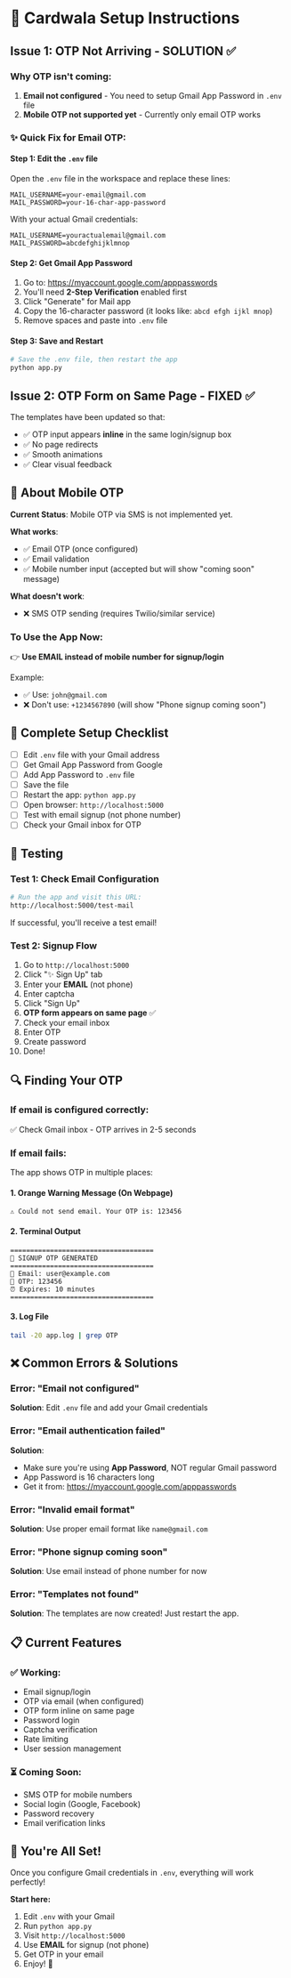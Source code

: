 # 📧 Cardwala Setup Instructions

## Issue 1: OTP Not Arriving - SOLUTION ✅

### Why OTP isn't coming:
1. **Email not configured** - You need to setup Gmail App Password in `.env` file
2. **Mobile OTP not supported yet** - Currently only email OTP works

### ✨ Quick Fix for Email OTP:

#### Step 1: Edit the `.env` file
Open the `.env` file in the workspace and replace these lines:
```env
MAIL_USERNAME=your-email@gmail.com
MAIL_PASSWORD=your-16-char-app-password
```

With your actual Gmail credentials:
```env
MAIL_USERNAME=youractualemail@gmail.com
MAIL_PASSWORD=abcdefghijklmnop
```

#### Step 2: Get Gmail App Password
1. Go to: https://myaccount.google.com/apppasswords
2. You'll need **2-Step Verification** enabled first
3. Click "Generate" for Mail app
4. Copy the 16-character password (it looks like: `abcd efgh ijkl mnop`)
5. Remove spaces and paste into `.env` file

#### Step 3: Save and Restart
```bash
# Save the .env file, then restart the app
python app.py
```

## Issue 2: OTP Form on Same Page - FIXED ✅

The templates have been updated so that:
- ✅ OTP input appears **inline** in the same login/signup box
- ✅ No page redirects
- ✅ Smooth animations
- ✅ Clear visual feedback

## 📱 About Mobile OTP

**Current Status**: Mobile OTP via SMS is not implemented yet.

**What works**: 
- ✅ Email OTP (once configured)
- ✅ Email validation
- ✅ Mobile number input (accepted but will show "coming soon" message)

**What doesn't work**:
- ❌ SMS OTP sending (requires Twilio/similar service)

### To Use the App Now:
👉 **Use EMAIL instead of mobile number for signup/login**

Example:
- ✅ Use: `john@gmail.com`
- ❌ Don't use: `+1234567890` (will show "Phone signup coming soon")

## 🎯 Complete Setup Checklist

- [ ] Edit `.env` file with your Gmail address
- [ ] Get Gmail App Password from Google
- [ ] Add App Password to `.env` file
- [ ] Save the file
- [ ] Restart the app: `python app.py`
- [ ] Open browser: `http://localhost:5000`
- [ ] Test with email signup (not phone number)
- [ ] Check your Gmail inbox for OTP

## 🧪 Testing

### Test 1: Check Email Configuration
```bash
# Run the app and visit this URL:
http://localhost:5000/test-mail
```

If successful, you'll receive a test email!

### Test 2: Signup Flow
1. Go to `http://localhost:5000`
2. Click "✨ Sign Up" tab
3. Enter your **EMAIL** (not phone)
4. Enter captcha
5. Click "Sign Up"
6. **OTP form appears on same page** ✅
7. Check your email inbox
8. Enter OTP
9. Create password
10. Done!

## 🔍 Finding Your OTP

### If email is configured correctly:
✅ Check Gmail inbox - OTP arrives in 2-5 seconds

### If email fails:
The app shows OTP in multiple places:

#### 1. Orange Warning Message (On Webpage)
```
⚠️ Could not send email. Your OTP is: 123456
```

#### 2. Terminal Output
```
====================================
📝 SIGNUP OTP GENERATED
====================================
📧 Email: user@example.com
🔑 OTP: 123456
⏰ Expires: 10 minutes
====================================
```

#### 3. Log File
```bash
tail -20 app.log | grep OTP
```

## ❌ Common Errors & Solutions

### Error: "Email not configured"
**Solution**: Edit `.env` file and add your Gmail credentials

### Error: "Email authentication failed"
**Solution**: 
- Make sure you're using **App Password**, NOT regular Gmail password
- App Password is 16 characters long
- Get it from: https://myaccount.google.com/apppasswords

### Error: "Invalid email format"
**Solution**: Use proper email format like `name@gmail.com`

### Error: "Phone signup coming soon"
**Solution**: Use email instead of phone number for now

### Error: "Templates not found"
**Solution**: The templates are now created! Just restart the app.

## 📋 Current Features

### ✅ Working:
- Email signup/login
- OTP via email (when configured)
- OTP form inline on same page
- Password login
- Captcha verification
- Rate limiting
- User session management

### ⏳ Coming Soon:
- SMS OTP for mobile numbers
- Social login (Google, Facebook)
- Password recovery
- Email verification links

## 🎉 You're All Set!

Once you configure Gmail credentials in `.env`, everything will work perfectly!

**Start here:**
1. Edit `.env` with your Gmail
2. Run `python app.py`
3. Visit `http://localhost:5000`
4. Use **EMAIL** for signup (not phone)
5. Get OTP in your email
6. Enjoy! 🚀
